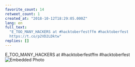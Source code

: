 ```yaml
---
favorite_count: 14
retweet_count: 1
created_at: "2018-10-12T18:29:05.000Z"
lang: en
full_text:
  "E_TOO_MANY_HACKERS at #hacktoberfestffm #hacktoberfest
  https://t.co/p2VD2LDktw"
replies: []
---
```


E_TOO_MANY_HACKERS at #hacktoberfestffm #hacktoberfest
![Embedded Photo](https://twitter-media-coderbyheart.s3.eu-north-1.amazonaws.com/1050815636878839808-DpU_PuBWsAAtMLD.jpg)
